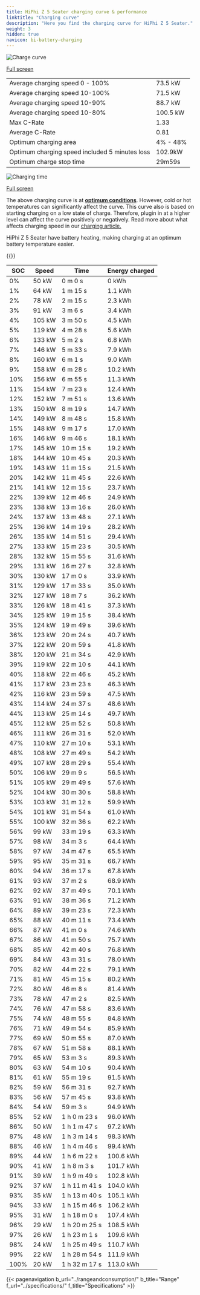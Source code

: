 ```yaml
---
title: HiPhi Z 5 Seater charging curve & performance
linktitle: "Charging curve"
description: "Here you find the charging curve for HiPhi Z 5 Seater."
weight: 3
hidden: true
navicon: bi-battery-charging
---
```

<!-- markdownlint-disable MD033 -->
<img src="/images/models/hiphi/z/z_5_seater/chargingcurve.svg" alt="Charge curve" class="img-fluid">

[Full screen](/images/models/hiphi/z/z_5_seater/chargingcurve.svg)


<table class="table table-striped border">
<tbody>
<tr>
<td>Average charging speed 0 - 100%</td><td>73.5 kW</td>
</tr>
<tr>
<td>Average charging speed 10-100%</td><td>71.5 kW</td>
</tr>
<tr>
<td>Average charging speed 10-90%</td><td>88.7 kW</td>
</tr>
<tr>
<td>Average charging speed 10-80%</td><td>100.5 kW</td>
</tr>
<tr>
<td>Max C-Rate</td><td>1.33</td>
</tr>
<tr>
<td>Average C-Rate</td><td>0.81</td>
</tr>
<tr>
<td>Optimum charging area</td><td>4% - 48%</td>
</tr>
<tr>
<td>Optimum charging speed included 5 minutes loss</td><td>102.9kW</td>
</tr>
<tr>
<td>Optimum charge stop time</td><td>29m59s</td>
</tr>
</tbody>
</table>
<img src="/images/models/hiphi/z/z_5_seater/chargingtime.svg" alt="Charging time" class="img-fluid">

[Full screen](/images/models/hiphi/z/z_5_seater/chargingtime.svg)


The above charging curve is at **[optimum conditions](../../../../../technology/battery/charging/#temperature)**. However, cold or hot temperatures can significantly affect the curve. This curve also is based on starting charging on a low state of charge. Therefore, plugin in at a higher level can affect the curve positively or negatively. Read more about what affects charging speed in our [charging article.](../../../../../technology/battery/charging/)


HiPhi Z 5 Seater have battery heating, making charging at an optimum battery temperature easier.


{{<evkxdisplayaddarticle />}}
<table class="table table-striped border">
<thead>
<tr><th>SOC</th><th>Speed</th><th>Time</th><th>Energy charged</th></tr>
</thead>
<tbody>
<tr>
<td>0%</td><td>50 kW</td><td> 0 m 0 s </td><td>0 kWh </td>
</tr>
<tr>
<td>1%</td><td>64 kW</td><td> 1 m 15 s </td><td>1.1 kWh </td>
</tr>
<tr>
<td>2%</td><td>78 kW</td><td> 2 m 15 s </td><td>2.3 kWh </td>
</tr>
<tr>
<td>3%</td><td>91 kW</td><td> 3 m 6 s </td><td>3.4 kWh </td>
</tr>
<tr>
<td>4%</td><td>105 kW</td><td> 3 m 50 s </td><td>4.5 kWh </td>
</tr>
<tr>
<td>5%</td><td>119 kW</td><td> 4 m 28 s </td><td>5.6 kWh </td>
</tr>
<tr>
<td>6%</td><td>133 kW</td><td> 5 m 2 s </td><td>6.8 kWh </td>
</tr>
<tr>
<td>7%</td><td>146 kW</td><td> 5 m 33 s </td><td>7.9 kWh </td>
</tr>
<tr>
<td>8%</td><td>160 kW</td><td> 6 m 1 s </td><td>9.0 kWh </td>
</tr>
<tr>
<td>9%</td><td>158 kW</td><td> 6 m 28 s </td><td>10.2 kWh </td>
</tr>
<tr>
<td>10%</td><td>156 kW</td><td> 6 m 55 s </td><td>11.3 kWh </td>
</tr>
<tr>
<td>11%</td><td>154 kW</td><td> 7 m 23 s </td><td>12.4 kWh </td>
</tr>
<tr>
<td>12%</td><td>152 kW</td><td> 7 m 51 s </td><td>13.6 kWh </td>
</tr>
<tr>
<td>13%</td><td>150 kW</td><td> 8 m 19 s </td><td>14.7 kWh </td>
</tr>
<tr>
<td>14%</td><td>149 kW</td><td> 8 m 48 s </td><td>15.8 kWh </td>
</tr>
<tr>
<td>15%</td><td>148 kW</td><td> 9 m 17 s </td><td>17.0 kWh </td>
</tr>
<tr>
<td>16%</td><td>146 kW</td><td> 9 m 46 s </td><td>18.1 kWh </td>
</tr>
<tr>
<td>17%</td><td>145 kW</td><td> 10 m 15 s </td><td>19.2 kWh </td>
</tr>
<tr>
<td>18%</td><td>144 kW</td><td> 10 m 45 s </td><td>20.3 kWh </td>
</tr>
<tr>
<td>19%</td><td>143 kW</td><td> 11 m 15 s </td><td>21.5 kWh </td>
</tr>
<tr>
<td>20%</td><td>142 kW</td><td> 11 m 45 s </td><td>22.6 kWh </td>
</tr>
<tr>
<td>21%</td><td>141 kW</td><td> 12 m 15 s </td><td>23.7 kWh </td>
</tr>
<tr>
<td>22%</td><td>139 kW</td><td> 12 m 46 s </td><td>24.9 kWh </td>
</tr>
<tr>
<td>23%</td><td>138 kW</td><td> 13 m 16 s </td><td>26.0 kWh </td>
</tr>
<tr>
<td>24%</td><td>137 kW</td><td> 13 m 48 s </td><td>27.1 kWh </td>
</tr>
<tr>
<td>25%</td><td>136 kW</td><td> 14 m 19 s </td><td>28.2 kWh </td>
</tr>
<tr>
<td>26%</td><td>135 kW</td><td> 14 m 51 s </td><td>29.4 kWh </td>
</tr>
<tr>
<td>27%</td><td>133 kW</td><td> 15 m 23 s </td><td>30.5 kWh </td>
</tr>
<tr>
<td>28%</td><td>132 kW</td><td> 15 m 55 s </td><td>31.6 kWh </td>
</tr>
<tr>
<td>29%</td><td>131 kW</td><td> 16 m 27 s </td><td>32.8 kWh </td>
</tr>
<tr>
<td>30%</td><td>130 kW</td><td> 17 m 0 s </td><td>33.9 kWh </td>
</tr>
<tr>
<td>31%</td><td>129 kW</td><td> 17 m 33 s </td><td>35.0 kWh </td>
</tr>
<tr>
<td>32%</td><td>127 kW</td><td> 18 m 7 s </td><td>36.2 kWh </td>
</tr>
<tr>
<td>33%</td><td>126 kW</td><td> 18 m 41 s </td><td>37.3 kWh </td>
</tr>
<tr>
<td>34%</td><td>125 kW</td><td> 19 m 15 s </td><td>38.4 kWh </td>
</tr>
<tr>
<td>35%</td><td>124 kW</td><td> 19 m 49 s </td><td>39.6 kWh </td>
</tr>
<tr>
<td>36%</td><td>123 kW</td><td> 20 m 24 s </td><td>40.7 kWh </td>
</tr>
<tr>
<td>37%</td><td>122 kW</td><td> 20 m 59 s </td><td>41.8 kWh </td>
</tr>
<tr>
<td>38%</td><td>120 kW</td><td> 21 m 34 s </td><td>42.9 kWh </td>
</tr>
<tr>
<td>39%</td><td>119 kW</td><td> 22 m 10 s </td><td>44.1 kWh </td>
</tr>
<tr>
<td>40%</td><td>118 kW</td><td> 22 m 46 s </td><td>45.2 kWh </td>
</tr>
<tr>
<td>41%</td><td>117 kW</td><td> 23 m 23 s </td><td>46.3 kWh </td>
</tr>
<tr>
<td>42%</td><td>116 kW</td><td> 23 m 59 s </td><td>47.5 kWh </td>
</tr>
<tr>
<td>43%</td><td>114 kW</td><td> 24 m 37 s </td><td>48.6 kWh </td>
</tr>
<tr>
<td>44%</td><td>113 kW</td><td> 25 m 14 s </td><td>49.7 kWh </td>
</tr>
<tr>
<td>45%</td><td>112 kW</td><td> 25 m 52 s </td><td>50.8 kWh </td>
</tr>
<tr>
<td>46%</td><td>111 kW</td><td> 26 m 31 s </td><td>52.0 kWh </td>
</tr>
<tr>
<td>47%</td><td>110 kW</td><td> 27 m 10 s </td><td>53.1 kWh </td>
</tr>
<tr>
<td>48%</td><td>108 kW</td><td> 27 m 49 s </td><td>54.2 kWh </td>
</tr>
<tr>
<td>49%</td><td>107 kW</td><td> 28 m 29 s </td><td>55.4 kWh </td>
</tr>
<tr>
<td>50%</td><td>106 kW</td><td> 29 m 9 s </td><td>56.5 kWh </td>
</tr>
<tr>
<td>51%</td><td>105 kW</td><td> 29 m 49 s </td><td>57.6 kWh </td>
</tr>
<tr>
<td>52%</td><td>104 kW</td><td> 30 m 30 s </td><td>58.8 kWh </td>
</tr>
<tr>
<td>53%</td><td>103 kW</td><td> 31 m 12 s </td><td>59.9 kWh </td>
</tr>
<tr>
<td>54%</td><td>101 kW</td><td> 31 m 54 s </td><td>61.0 kWh </td>
</tr>
<tr>
<td>55%</td><td>100 kW</td><td> 32 m 36 s </td><td>62.2 kWh </td>
</tr>
<tr>
<td>56%</td><td>99 kW</td><td> 33 m 19 s </td><td>63.3 kWh </td>
</tr>
<tr>
<td>57%</td><td>98 kW</td><td> 34 m 3 s </td><td>64.4 kWh </td>
</tr>
<tr>
<td>58%</td><td>97 kW</td><td> 34 m 47 s </td><td>65.5 kWh </td>
</tr>
<tr>
<td>59%</td><td>95 kW</td><td> 35 m 31 s </td><td>66.7 kWh </td>
</tr>
<tr>
<td>60%</td><td>94 kW</td><td> 36 m 17 s </td><td>67.8 kWh </td>
</tr>
<tr>
<td>61%</td><td>93 kW</td><td> 37 m 2 s </td><td>68.9 kWh </td>
</tr>
<tr>
<td>62%</td><td>92 kW</td><td> 37 m 49 s </td><td>70.1 kWh </td>
</tr>
<tr>
<td>63%</td><td>91 kW</td><td> 38 m 36 s </td><td>71.2 kWh </td>
</tr>
<tr>
<td>64%</td><td>89 kW</td><td> 39 m 23 s </td><td>72.3 kWh </td>
</tr>
<tr>
<td>65%</td><td>88 kW</td><td> 40 m 11 s </td><td>73.4 kWh </td>
</tr>
<tr>
<td>66%</td><td>87 kW</td><td> 41 m 0 s </td><td>74.6 kWh </td>
</tr>
<tr>
<td>67%</td><td>86 kW</td><td> 41 m 50 s </td><td>75.7 kWh </td>
</tr>
<tr>
<td>68%</td><td>85 kW</td><td> 42 m 40 s </td><td>76.8 kWh </td>
</tr>
<tr>
<td>69%</td><td>84 kW</td><td> 43 m 31 s </td><td>78.0 kWh </td>
</tr>
<tr>
<td>70%</td><td>82 kW</td><td> 44 m 22 s </td><td>79.1 kWh </td>
</tr>
<tr>
<td>71%</td><td>81 kW</td><td> 45 m 15 s </td><td>80.2 kWh </td>
</tr>
<tr>
<td>72%</td><td>80 kW</td><td> 46 m 8 s </td><td>81.4 kWh </td>
</tr>
<tr>
<td>73%</td><td>78 kW</td><td> 47 m 2 s </td><td>82.5 kWh </td>
</tr>
<tr>
<td>74%</td><td>76 kW</td><td> 47 m 58 s </td><td>83.6 kWh </td>
</tr>
<tr>
<td>75%</td><td>74 kW</td><td> 48 m 55 s </td><td>84.8 kWh </td>
</tr>
<tr>
<td>76%</td><td>71 kW</td><td> 49 m 54 s </td><td>85.9 kWh </td>
</tr>
<tr>
<td>77%</td><td>69 kW</td><td> 50 m 55 s </td><td>87.0 kWh </td>
</tr>
<tr>
<td>78%</td><td>67 kW</td><td> 51 m 58 s </td><td>88.1 kWh </td>
</tr>
<tr>
<td>79%</td><td>65 kW</td><td> 53 m 3 s </td><td>89.3 kWh </td>
</tr>
<tr>
<td>80%</td><td>63 kW</td><td> 54 m 10 s </td><td>90.4 kWh </td>
</tr>
<tr>
<td>81%</td><td>61 kW</td><td> 55 m 19 s </td><td>91.5 kWh </td>
</tr>
<tr>
<td>82%</td><td>59 kW</td><td> 56 m 31 s </td><td>92.7 kWh </td>
</tr>
<tr>
<td>83%</td><td>56 kW</td><td> 57 m 45 s </td><td>93.8 kWh </td>
</tr>
<tr>
<td>84%</td><td>54 kW</td><td> 59 m 3 s </td><td>94.9 kWh </td>
</tr>
<tr>
<td>85%</td><td>52 kW</td><td>1 h 0 m 23 s </td><td>96.0 kWh </td>
</tr>
<tr>
<td>86%</td><td>50 kW</td><td>1 h 1 m 47 s </td><td>97.2 kWh </td>
</tr>
<tr>
<td>87%</td><td>48 kW</td><td>1 h 3 m 14 s </td><td>98.3 kWh </td>
</tr>
<tr>
<td>88%</td><td>46 kW</td><td>1 h 4 m 46 s </td><td>99.4 kWh </td>
</tr>
<tr>
<td>89%</td><td>44 kW</td><td>1 h 6 m 22 s </td><td>100.6 kWh </td>
</tr>
<tr>
<td>90%</td><td>41 kW</td><td>1 h 8 m 3 s </td><td>101.7 kWh </td>
</tr>
<tr>
<td>91%</td><td>39 kW</td><td>1 h 9 m 49 s </td><td>102.8 kWh </td>
</tr>
<tr>
<td>92%</td><td>37 kW</td><td>1 h 11 m 41 s </td><td>104.0 kWh </td>
</tr>
<tr>
<td>93%</td><td>35 kW</td><td>1 h 13 m 40 s </td><td>105.1 kWh </td>
</tr>
<tr>
<td>94%</td><td>33 kW</td><td>1 h 15 m 46 s </td><td>106.2 kWh </td>
</tr>
<tr>
<td>95%</td><td>31 kW</td><td>1 h 18 m 0 s </td><td>107.4 kWh </td>
</tr>
<tr>
<td>96%</td><td>29 kW</td><td>1 h 20 m 25 s </td><td>108.5 kWh </td>
</tr>
<tr>
<td>97%</td><td>26 kW</td><td>1 h 23 m 1 s </td><td>109.6 kWh </td>
</tr>
<tr>
<td>98%</td><td>24 kW</td><td>1 h 25 m 49 s </td><td>110.7 kWh </td>
</tr>
<tr>
<td>99%</td><td>22 kW</td><td>1 h 28 m 54 s </td><td>111.9 kWh </td>
</tr>
<tr>
<td>100%</td><td>20 kW</td><td>1 h 32 m 17 s </td><td>113.0 kWh </td>
</tr>
</tbody>
</table>


{{< pagenavigation b_url="../rangeandconsumption/" b_title="Range" f_url="../specifications/" f_title="Specifications" >}}
